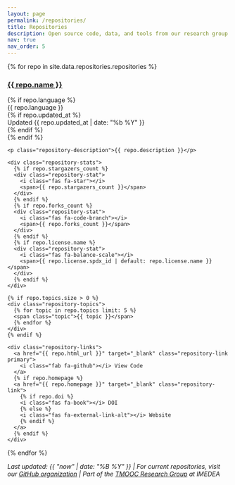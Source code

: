 ```yaml
---
layout: page
permalink: /repositories/
title: Repositories
description: Open source code, data, and tools from our research group
nav: true
nav_order: 5
---
```


<div class="repositories">



<!-- Repository Grid -->
<div class="repositories-grid">
  {% for repo in site.data.repositories.repositories %}
  <div class="repository-card">
    <div class="repository-header">
      <div class="repository-icon">
        <i class="fab fa-github"></i>
      </div>
      <div class="repository-info">
        <h3 class="repository-name">
          <a href="{{ repo.html_url }}" target="_blank">{{ repo.name }}</a>
        </h3>
        {% if repo.language %}
        <div class="repository-meta">
          <div class="repository-meta-item">
            <i class="fas fa-code"></i>
            <span class="repository-language">{{ repo.language }}</span>
          </div>
          {% if repo.updated_at %}
          <div class="repository-meta-item">
            <i class="fas fa-clock"></i>
            <span>Updated {{ repo.updated_at | date: "%b %Y" }}</span>
          </div>
          {% endif %}
        </div>
        {% endif %}
      </div>
    </div>
    
    <p class="repository-description">{{ repo.description }}</p>
    
    <div class="repository-stats">
      {% if repo.stargazers_count %}
      <div class="repository-stat">
        <i class="fas fa-star"></i>
        <span>{{ repo.stargazers_count }}</span>
      </div>
      {% endif %}
      {% if repo.forks_count %}
      <div class="repository-stat">
        <i class="fas fa-code-branch"></i>
        <span>{{ repo.forks_count }}</span>
      </div>
      {% endif %}
      {% if repo.license.name %}
      <div class="repository-stat">
        <i class="fas fa-balance-scale"></i>
        <span>{{ repo.license.spdx_id | default: repo.license.name }}</span>
      </div>
      {% endif %}
    </div>
    
    {% if repo.topics.size > 0 %}
    <div class="repository-topics">
      {% for topic in repo.topics limit: 5 %}
      <span class="topic">{{ topic }}</span>
      {% endfor %}
    </div>
    {% endif %}
    
    <div class="repository-links">
      <a href="{{ repo.html_url }}" target="_blank" class="repository-link primary">
        <i class="fab fa-github"></i> View Code
      </a>
      {% if repo.homepage %}
      <a href="{{ repo.homepage }}" target="_blank" class="repository-link">
        {% if repo.doi %}
        <i class="fas fa-book"></i> DOI
        {% else %}
        <i class="fas fa-external-link-alt"></i> Website
        {% endif %}
      </a>
      {% endif %}
    </div>
  </div>
  {% endfor %}
</div>

<div class="repo-footer">
  <p><em>Last updated: {{ "now" | date: "%B %Y" }} | For current repositories, visit our <a href="https://github.com/IMEDEA-AP-LAB" target="_blank">GitHub organization</a> | Part of the <a href="https://imedea.uib-csic.es/en/research/marine-technologies-operational-and-coastal-oceanography/" target="_blank">TMOOC Research Group</a> at IMEDEA</em></p>
</div>

</div>


